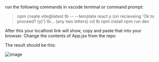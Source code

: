 run the following commands in vscode terminal or command prompt:
> npm create vite@latest tb -- --template react
> y  (on recieveing 'Ok to proceed? (y)')
> tb... (any two letters)
> cd tb
> npm install
> npm run dev

After this your localhost link will show, copy and paste that into your browser. 
Change the contents of App.jsx from the repo

The result should be this:

![image](https://github.com/swarnima000/Time-application/assets/94740944/969e0ff1-e655-49c0-80d6-501697811eec)
